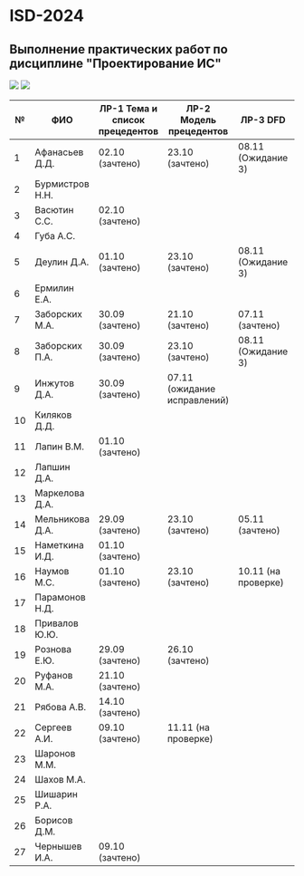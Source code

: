 # ISD-2024
## Выполнение практических работ по дисциплине "Проектирование ИС"

<img src="https://img.shields.io/github/commit-activity/m/unn-iasr/ISD-2024?color=lime&style=for-the-badge">
<img src="https://img.shields.io/github/last-commit/unn-iasr/ISD-2024?color=darkgreen&style=for-the-badge">

|№ |  ФИО | ЛР-1 Тема и список прецедентов | ЛР-2 Модель прецедентов | ЛР-3 DFD | ЛР-4 Модель процессов | ЛР-5 Модели данных | ЛР-6 Техническое задание | КР Результирующий документ | 
| -- | ------ |  ----- |  ----- |  ----- |  ----- |  ----- |  ----- |  ----- | 
| 1 | Афанасьев Д.Д. | 02.10 (зачтено)  | 23.10 (зачтено)  | 08.11 (Ожидание 3)  |      |      |      | 23.09 (тема утверждена)  | 
| 2 | Бурмистров Н.Н. |      |      |      |      |      |      |      | 
| 3 | Васютин С.С. | 02.10 (зачтено)  |      |      |      |      |      | 30.09 (тема утверждена)  | 
| 4 | Губа А.С. |      |      |      |      |      |      |      | 
| 5 | Деулин Д.А. | 01.10 (зачтено)  | 23.10 (зачтено)  | 08.11 (Ожидание 3)  |      |      |      | 23.09 (тема утверждена)  | 
| 6 | Ермилин Е.А. |      |      |      |      |      |      |      | 
| 7 | Заборских М.А. | 30.09 (зачтено)  | 21.10 (зачтено)  | 07.11 (зачтено)  |      |      |      | 23.09 (тема утверждена)  | 
| 8 | Заборских П.А. | 30.09 (зачтено)  | 23.10 (зачтено)  | 08.11 (Ожидание 3)  |      |      |      | 23.09 (тема утверждена)  | 
| 9 | Инжутов Д.А. | 30.09 (зачтено)  | 07.11 (ожидание исправлений)  |      |      |      |      | 23.09 (тема утверждена)  | 
| 10 | Киляков Д.Д. |      |      |      |      |      |      |      | 
| 11 | Лапин В.М. | 01.10 (зачтено)  |      |      |      |      |      | 23.09 (тема утверждена)  | 
| 12 | Лапшин Д.А. |      |      |      |      |      |      |      | 
| 13 | Маркелова Д.А. |      |      |      |      |      |      |      | 
| 14 | Мельникова Д.А. | 29.09 (зачтено)  | 23.10 (зачтено)  | 05.11 (зачтено)  |      |      |      | 23.09 (тема утверждена)  | 
| 15 | Наметкина И.Д. | 01.10 (зачтено)  |      |      |      |      |      | 23.09 (тема утверждена)  | 
| 16 | Наумов М.С. | 01.10 (зачтено)  | 23.10 (зачтено)  | 10.11 (на проверке)  |      |      |      | 23.09 (тема утверждена)  | 
| 17 | Парамонов Н.Д. |      |      |      |      |      |      |      | 
| 18 | Привалов Ю.Ю. |      |      |      |      |      |      |      | 
| 19 | Рознова Е.Ю. | 29.09 (зачтено)  | 26.10 (зачтено)  |      |      |      |      | 23.09 (тема утверждена)  | 
| 20 | Руфанов М.А. | 21.10 (зачтено)  |      |      |      |      |      | 01.10 (тема утверждена)  | 
| 21 | Рябова А.В. | 14.10 (зачтено)  |      |      |      |      |      | 11.10 (тема утверждена)  | 
| 22 | Сергеев А.И. | 09.10 (зачтено)  | 11.11 (на проверке)  |      |      |      |      | 06.10 (тема утверждена)  | 
| 23 | Шаронов М.М. |      |      |      |      |      |      |      | 
| 24 | Шахов М.А. |      |      |      |      |      |      |      | 
| 25 | Шишарин Р.А. |      |      |      |      |      |      |      | 
| 26 | Борисов Д.М. |      |      |      |      |      |      |      | 
| 27 | Чернышев И.А. | 09.10 (зачтено)  |      |      |      |      |      | 06.10 (тема утверждена)  | 
